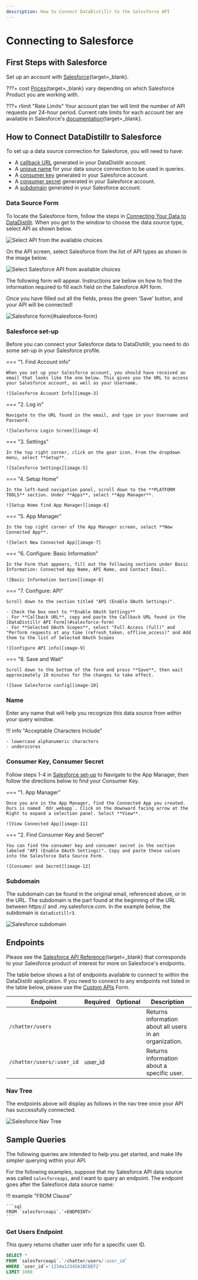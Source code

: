 ```yaml
---
description: How to Connect DataDistillr to the Salesforce API
---
```


# Connecting to Salesforce

## First Steps with Salesforce
Set up an account with [Salesforce](https://www.salesforce.com/form/signup/freetrial-elf-v2/?d=70130000000EqoP){target=_blank}.

???+ cost
    [Prices](https://www.salesforce.com/editions-pricing/overview/){target=_blank} vary depending on which Salesforce Product you are working with.

???+ rlimit "Rate Limits"
    Your account plan tier will limit the number of API requests per 24-hour period. Current rate limits for each account tier are available in Salesforce's [documentation](https://developer.salesforce.com/docs/atlas.en-us.salesforce_app_limits_cheatsheet.meta/salesforce_app_limits_cheatsheet/salesforce_app_limits_platform_api.htm){target=_blank}.

## How to Connect DataDistillr to Salesforce

To set up a data source connection for Salesforce, you will need to have:

- A [callback URL](#salesforce-set-up) generated in your DataDistillr account.
- A [unique name](#name) for your data source connection to be used in queries.
- A [consumer key](#consumer-key-consumer-secret) generated in your Salesforce account.
- A [consumer secret](#consumer-key-consumer-secret) generated in your Salesforce account.
- A [subdomain](#subdomain) generated in your Salesforce account.


### Data Source Form

To locate the Salesforce form, follow the steps in [Connecting Your Data to DataDistillr](../../). When you get to the window to choose the data source type, select API as shown below.

![Select API from the available choices][image-0]

On the API screen, select Salesforce from the list of API types as shown in the image below.

![Select Salesforce API from available choices][image-1]

The following form will appear. Instructions are below on how to find the information required to fill each field on the Salesforce API form.

Once you have filled out all the fields, press the green 'Save' button, and your API will be connected!

![Salesforce form][image-2]{#salesforce-form}

### Salesforce set-up

Before you can connect your Salesforce data to DataDistillr, you need to do some set-up in your Salesforce profile.

=== "1. Find Account info"
    
    When you set up your Salesforce account, you should have received an email that looks like the one below. This gives you the URL to access your Salesforce account, as well as your Username.

    ![Salesforce Account Info][image-3]

=== "2. Log in"
    
    Navigate to the URL found in the email, and type in your Username and Password.

    ![Salesforce Login Screen][image-4]

=== "3. Settings"
    
    In the top right corner, click on the gear icon. From the dropdown menu, select **Setup**.    

    ![Salesforce Settings][image-5]

=== "4. Setup Home"
    
    In the left-hand navigation panel, scroll down to the **PLATFORM TOOLS** section. Under **Apps**, select **App Manager**.

    ![Setup Home find App Manager][image-6]

=== "5. App Manager"
    
    In the top right corner of the App Manager screen, select **New Connected App**.

    ![Select New Connected App][image-7]

=== "6. Configure: Basic Information"
    
    In the Form that appears, fill out the following sections under Basic Information: Connected App Name, API Name, and Contact Email.

    ![Basic Information Section][image-8]

=== "7. Configure: API"
    
    Scroll down to the section titled "API (Enable OAuth Settings)".

    - Check the box next to **Enable OAuth Settings**
    - For **Callback URL**, copy and paste the Callback URL found in the [DataDistillr API Form](#salesforce-form)
    - For **Selected OAuth Scopes**, select "Full Access (full)" and "Perform requests at any time (refresh_token, offline_access)" and Add them to the list of Selected OAuth Scopes

    ![Configure API info][image-9]

=== "8. Save and Wait"
    
    Scroll down to the bottom of the form and press **Save**, then wait approximately 10 minutes for the changes to take effect.

    ![Save Salesforce config][image-10]

### Name
Enter any name that will help you recognize this data source from within your query window.

!!! info "Acceptable Characters Include"

    - lowercase alphanumeric characters
    - underscores

### Consumer Key, Consumer Secret
Follow steps 1-4 in [Salesforce set-up](#salesforce-set-up) to Navigate to the App Manager, then follow the directions below to find your Consumer Key.

=== "1. App Manager"

    Once you are in the App Manager, find the Connected App you created. Ours is named `ddr_webapp`. Click on the downward facing arrow at the Right to expand a selection panel. Select **View**.
    
    ![View Connected App][image-11]

=== "2. Find Consumer Key and Secret"

    You can find the consumer key and consumer secret in the section labeled "API (Enable OAuth Settings)". Copy and paste these values into the Salesforce Data Source Form.          

    ![Consumer and Secret][image-12]


### Subdomain
The subdomain can be found in the original email, referenced above, or in the URL. The subdomain is the part found at the beginning of the URL between https:// and .my.salesforce.com. In the example below, the subdomain is `datadistillr3`.

![Salesforce subdomain][image-13]

## Endpoints
Please see the [Salesforce API Reference](https://developer.salesforce.com/docs#browse){target=_blank} that corresponds to your Salesforce product of interest for more on Salesforce's endpoints.

The table below shows a list of endpoints available to connect to within the DataDistillr application. If you need to connect to any endpoints not listed in the table below, please use the [Custom APIs](custom-apis.md) Form.

| Endpoint | Required | Optional | Description |
|  ----------- | ----------- | ----------- | ----------- |
| `/chatter/users` | |  | Returns information about all users in an organization. |
| `/chatter/users/:user_id` |user_id |  | Returns information about a specific user. |

### Nav Tree

The endpoints above will display as follows in the nav tree once your API has successfully connected.

![Salesforce Nav Tree][image-14]

## Sample Queries

The following queries are intended to help you get started, and make life simpler querying within your API.

For the following examples, suppose that my Salesforce API data source was called `salesforceapi`, and I want to query an endpoint. The endpoint goes after the Salesforce data source name:

!!! example "FROM Clause"

    ```sql
    FROM `salesforceapi`.`<ENDPOINT>`
    ```

### Get Users Endpoint

This query returns chatter user info for a specific user ID.

```sql
SELECT *
FROM `salesforceapi`.`/chatter/users/:user_id`
WHERE `user_id`='1234a12345A1BCDEF2'
LIMIT 1000
```


[image-0]: ../../img/api/add-api.png
[image-1]: ../../img/api/salesforce/salesforce-select-api.jpeg
[image-2]: ../../img/api/salesforce/salesforce-form.png
[image-3]: ../../img/api/salesforce/salesforce-account-info.png
[image-4]: ../../img/api/salesforce/salesforce-login-screen.png
[image-5]: ../../img/api/salesforce/salesforce-settings-setup.png
[image-6]: ../../img/api/salesforce/salesforce-setup-home.png
[image-7]: ../../img/api/salesforce/salesforce-select-connectedapp.png
[image-8]: ../../img/api/salesforce/salesforce-basic-info.png
[image-9]: ../../img/api/salesforce/salesforce-api-config.png
[image-10]: ../../img/api/salesforce/salesforce-save-config.png
[image-11]: ../../img/api/salesforce/salesforce-view-app-manager.png
[image-12]: ../../img/api/salesforce/salesforce-consumerkey-secret.png
[image-13]: ../../img/api/salesforce/salesforce-subdomain.png
[image-14]: ../../img/api/salesforce/salesforce-nav-tree.png